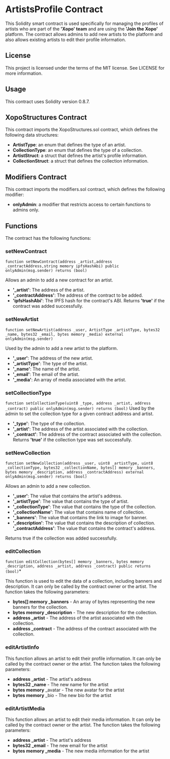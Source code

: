 # ArtistsProfile Contract
This Solidity smart contract is used specifically for managing the profiles of artists who are part of the **'Xopo' team** and are using the **'Join the Xopo'** platform. The contract allows admins to add new artists to the platform and also allows existing artists to edit their profile information. 

## License
This project is licensed under the terms of the MIT license. See LICENSE for more information.

## Usage
This contract uses Solidity version 0.8.7.

## XopoStructures Contract
This contract imports the XopoStructures.sol contract, which defines the following data structures:

 * **ArtistType**: an enum that defines the type of an artist.
 * **CollectionType**: an enum that defines the type of a collection.
 * **ArtistStruct**: a struct that defines the artist's profile information.
 * **CollectionStruct**: a struct that defines the collection information.

## Modifiers Contract
This contract imports the modifiers.sol contract, which defines the following modifier:
 * **onlyAdmin**: a modifier that restricts access to certain functions to admins only.

## Functions
The contract has the following functions:

### **setNewContract**
```function setNewContract(address _artist,address _contractAddress,string memory ipfsHashAbi) public onlyAdmin(msg.sender) returns (bool) ```

  Allows an admin to add a new contract for an artist.

  * **'_artist'**: The address of the artist.
  * **'_contractAddress'**: The address of the contract to be added.
  * **'ipfsHashAbi'**: The IPFS hash for the contract's ABI.
 Returns **'true'** if the contract was added successfully.

### **setNewArtist**
```function setNewArtist(address _user, ArtistType _artistType, bytes32 _name, bytes32 _email, bytes memory _media) external onlyAdmin(msg.sender)```

 Used by the admin to add a new artist to the platform.

  * **'_user'**: The address of the new artist.
  * **'_artistType'**: The type of the artist.
  * **'_name'**: The name of the artist.
  * **'_email'**: The email of the artist.
  * **'_media'**: An array of media associated with the artist.

### **setCollectionType**
```function setCollectionType(uint8 _type, address _artist, address _contract) public onlyAdmin(msg.sender) returns (bool)```
Used by the admin to set the collection type for a given contract address and artist.

* **'_type'**: The type of the collection.
* **'_artist'**: The address of the artist associated with the collection.
* **'_contract'**: The address of the contract associated with the collection.
  Returns **'true'** if the collection type was set successfully.

### **setNewCollection**
```function setNewCollection(address _user, uint8 _artistType, uint8 _collectionType, bytes32 _collectionName, bytes[] memory _banners, bytes memory _description, address _contractAddress) external onlyAdmin(msg.sender) returns (bool)```

Allows an admin to add a new collection.

* **'_user'**: The value that contains the artist's address.
* **'_artistType'**: The value that contains the type of artist.
* **'_collectionType'**: The value that contains the type of the collection.
* **'_collectionName'**: The value that contains name of collection.
* **'_banners'**: The value that contains the link to image for banner.
* **'_description'**: The value that contains the description of collection.
 **'_contractAddress'**: The value that contains the contract's address.

Returns true if the collection was added successfully.

### **editCollection**
```function editCollection(bytes[] memory _banners, bytes memory _description, address _artist, address _contract) public returns (bool)```*

This function is used to edit the data of a collection, including banners and description. It can only be called by the contract owner or the artist. The function takes the following parameters:

* **bytes[] memory _banners** - An array of bytes representing the new banners for the collection.
* **bytes memory _description** - The new description for the collection.
* **address _artist** - The address of the artist associated with the collection.
* **address _contract** - The address of the contract associated with the collection.

### **editArtistInfo**
This function allows an artist to edit their profile information. It can only be called by the contract owner or the artist. The function takes the following parameters:

* **address _artist** - The artist's address
* **bytes32 _name** - The new name for the artist
* **bytes memory** _avatar - The new avatar for the artist
* **bytes memory** _bio - The new bio for the artist

### **editArtistMedia**
This function allows an artist to edit their media information. It can only be called by the contract owner or the artist. The function takes the following parameters:

* **address _artist** - The artist's address
* **bytes32 _email** - The new email for the artist
* **bytes memory _media** - The new media information for the artist
